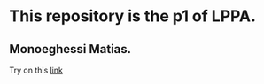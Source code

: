 # This repository is the p1 of LPPA.
## Monoeghessi Matias.
Try on this [link](https://matiasmoneghessi.github.io/LPPA_p1/)
